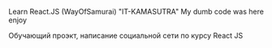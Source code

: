Learn React.JS (WayOfSamurai) "IT-KAMASUTRA"
My dumb code was here enjoy

Обучающий проэкт, написание социальной сети по курсу React JS
